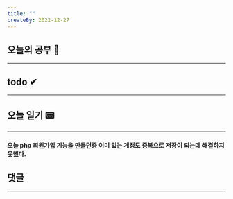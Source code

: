 ```yaml
---
title: ""
createBy: 2022-12-27
---
```

## 오늘의 공부 🎉
---
### 

## todo ✔
---

## 오늘 일기 📟
---
#### 오늘 php 회원가입 기능을 만들던중 이미 있는 계정도 중복으로 저장이 되는데 해결하지 못했다.

## 댓글
---

<Comment />